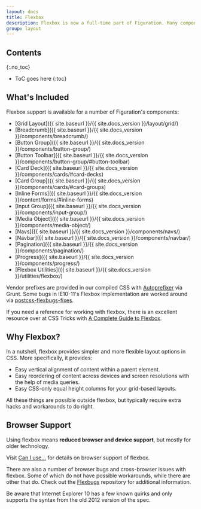 ```yaml
---
layout: docs
title: Flexbox
description: Flexbox is now a full-time part of Figuration. Many components, but not all, are flexbox enabled. Flexbox allows for greater layout flexibility, making sizing and alignment of elements much easier.
group: layout
---
```


## Contents
{:.no_toc}

* ToC goes here
{:toc}

## What's Included

Flexbox support is available for a number of Figuration's components:

- [Grid Layout]({{ site.baseurl }}/{{ site.docs_version }}/layout/grid/)
- [Breadcrumb]({{ site.baseurl }}/{{ site.docs_version }}/components/breadcrumb/)
- [Button Group]({{ site.baseurl }}/{{ site.docs_version }}/components/button-group/)
- [Button Toolbar]({{ site.baseurl }}/{{ site.docs_version }}/components/button-group/#button-toolbar)
- [Card Deck]({{ site.baseurl }}/{{ site.docs_version }}/components/cards/#card-decks)
- [Card Group]({{ site.baseurl }}/{{ site.docs_version }}/components/cards/#card-groups)
- [Inline Forms]({{ site.baseurl }}/{{ site.docs_version }}/content/forms/#inline-forms)
- [Input Group]({{ site.baseurl }}/{{ site.docs_version }}/components/input-group/)
- [Media Object]({{ site.baseurl }}/{{ site.docs_version }}/components/media-object/)
- [Navs]({{ site.baseurl }}/{{ site.docs_version }}/components/navs/)
- [Navbar]({{ site.baseurl }}/{{ site.docs_version }}/components/navbar/)
- [Pagination]({{ site.baseurl }}/{{ site.docs_version }}/components/pagination/)
- [Progress]({{ site.baseurl }}/{{ site.docs_version }}/components/progress/)
- [Flexbox Utilities]({{ site.baseurl }}/{{ site.docs_version }}/utilities/flexbox/)

Vendor prefixes are provided in our compiled CSS with [Autoprefixer](https://github.com/postcss/autoprefixer) via Grunt. Some bugs in IE10-11's Flexbox implementation are worked around via [postcss-flexbugs-fixes](https://github.com/luisrudge/postcss-flexbugs-fixes).

If you need a reference for working with flexbox, there is an excellent resource over at CSS Tricks with [A Complete Guide to Flexbox](https://css-tricks.com/snippets/css/a-guide-to-flexbox/).

## Why Flexbox?

In a nutshell, flexbox provides simpler and more flexible layout options in CSS. More specifically, it provides:

- Easy vertical alignment of content within a parent element.
- Easy reordering of content across devices and screen resolutions with the help of media queries.
- Easy CSS-only equal height columns for your grid-based layouts.

All these things are possible outside flexbox, but typically require extra hacks and workarounds to do right.

## Browser Support

Using flexbox means **reduced browser and device support**, but mostly for older technology.

Visit [Can I use...](https://caniuse.com/#feat=flexbox) for details on browser support of flexbox.

There are also a number of browser bugs and cross-browser issues with flexbox.  Some of which do not have possible workarounds, while there are other that do.  Check out the [Flexbugs](https://github.com/philipwalton/flexbugs) repository for additional information.

Be aware that Internet Explorer 10 has a few known quirks and only supports the syntax from the old 2012 version of the spec.
